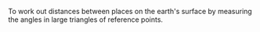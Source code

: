 To work out distances between places on the earth's surface by measuring
the angles in large triangles of reference points.
